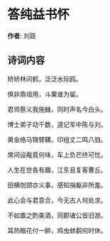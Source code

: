 # 答纯益书怀

**作者**: 刘跂

## 诗词内容

矫矫林间鹤，泛泛水际鸥。

俱非鼎俎用，斗粟谁为留。

君师蔡义我施雠，同时声名今白头。

博士弟子动千数，遑记军中陈与刘。

黄金络马锦臂鞲，印组丈二鸣八驺。

席间设胾竟何味，车上负芒终可忧。

人生在世各有趣，江东且复客曹丘。

田横刎颈亦义事，感知捐躯非所羞。

此心会与君意合，今无古人何处求。

不如置之酌美酒，同郡诸公皆旧游。

耳热眼花付一醉，鸡虫蚌鹬何时休。

